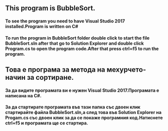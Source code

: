 ## This program is BubbleSort.
#### To see the program you need to have Visual Studio 2017 installed.Program is written on C#
#### To run the program in BubbleSort folder double click to start the file BubbleSort.sln after that go to Solution Explorer and double click Program.cs to open the program code.After that press ctrl+f5 to run the program.

## Това е програма за метода на мехурчето-начин за сортиране.
#### За да видите програмата ви е нужен Visual Studio 2017.Програмата е написана на C#.
#### За да стартирате програмата във тази папка със двоен клик стартирайте файла BubbleSort.sln,а след това във Solution Explorer на Progam.cs със двоен клик за да се покаже програмния код.Натиснете ctrl+f5 и програмата ще се стартира.
